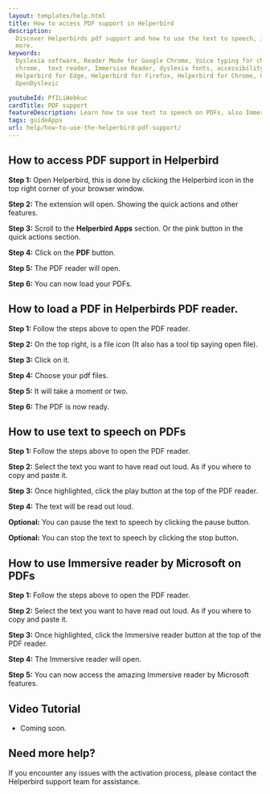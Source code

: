 ```yaml
---
layout: templates/help.html
title: How to access PDF support in Helperbird
description:
  Discover Helperbirds pdf support and how to use the text to speech, immersive reader and much
  more.
keywords:
  Dyslexia software, Reader Mode for Google Chrome, Voice typing for chrome, Text to speech for
  chrome,  text reader, Immersive Reader, dyslexia fonts, accessibility software, dyslexia software,
  Helperbird for Edge, Helperbird for Firefox, Helperbird for Chrome, Opendyslexic for Chrome,
  OpenDyslexic

youtubeId: PfILiWebkuc
cardTitle: PDF support
featureDescription: Learn how to use text to speech on PDFs, also Immersive Reader.
tags: guideApps
url: help/how-to-use-the-helperbird-pdf-support/
---
```



## How to access PDF support in Helperbird


**Step 1:** Open Helperbird, this is done by clicking the Helperbird icon in the top right corner of your browser window.

**Step 2:** The extension will open. Showing the quick actions and other features.

**Step 3:** Scroll to the **Helperbird Apps** section. Or the pink button in the quick actions section.

**Step 4:** Click on the **PDF** button.

**Step 5:** The PDF reader will open.

**Step 6:** You can now load your PDFs.


## How to load a PDF in Helperbirds PDF reader.

**Step 1:** Follow the steps above to open the PDF reader.

**Step 2:** On the top right, is a file icon (It also has a tool tip saying open file).

**Step 3:** Click on it.

**Step 4:** Choose your pdf files.

**Step 5:** It will take a moment or two.

**Step 6:** The PDF is now ready.


## How to use text to speech on PDFs

**Step 1:** Follow the steps above to open the PDF reader.

**Step 2:** Select the text you want to have read out loud. As if you where to copy and paste it.

**Step 3:** Once highlighted, click the play button at the top of the PDF reader.

**Step 4:** The text will be read out loud.

**Optional:** You can pause the text to speech by clicking the pause button.

**Optional:** You can stop the text to speech by clicking the stop button.


## How to use Immersive reader by Microsoft on PDFs

**Step 1:** Follow the steps above to open the PDF reader.

**Step 2:** Select the text you want to have read out loud. As if you where to copy and paste it.

**Step 3:** Once highlighted, click the Immersive reader button at the top of the PDF reader.

**Step 4:** The Immersive reader will open.

**Step 5:** You can now access the amazing Immersive reader by Microsoft features.  



## Video Tutorial

- Coming soon.



## Need more help?

If you encounter any issues with the activation process, please contact the Helperbird support team for assistance.

